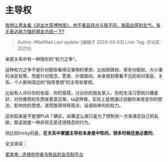 # 主导权
[我想让男友看《逃出大英博物馆》，他不看且观点与我不同，我因此感到生气。有无表达能力强的朋友总结一下?](https://www.zhihu.com/question/620832496/answer/3416756328)

> Author: #NellNell
> Last update: [编辑于 2024-03-03]
> Link:
> Tag: 
> 评论区:
> 泛讨论:

亲密关系中有一种隐形的“权力之争”。

这种权力之争不是针对那些看得见事物的掌控，比如财政权、家务分配权、大小事的决定权等。而是针对观念、愿景、价值取向、未来规划等看不见的却对家庭、关系、个人影响深远的“指导思想”的主导和掌控。

比如有人评价你的妆容、你的穿搭，讨论你的朋友家人、你的生活习惯和兴趣爱好，对你推荐的东西发表意见等。ta这样做，实际上是想通过说服你来改变你的想法、影响你的思想，进而取得领导观点、话语和审判的权力。

这听起来是不是很PUA？确实，如果这么做只是为了控制另一方来满足自己的私欲，那这就是一种非但无爱还很残忍的行为。

但比较tricky的是，**在关系中掌握主导权本身是中性的，很多时候还是必要的**。

全文阅读：

[爱发电 · 连接创作者与粉丝的会员制平台](https://link.zhihu.com/?target=https%3A//afdian.net/p/7137d248d8cd11ee984c5254001e7c00)